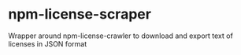 # npm-license-scraper
Wrapper around npm-license-crawler to download and export text of licenses in JSON format
